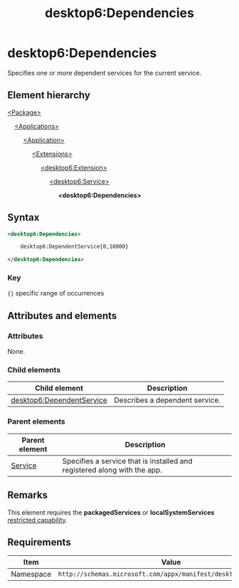 ﻿---
title: desktop6:Dependencies
description: Specifies one or more dependent services for the current service.
ms.date: 04/19/2019
ms.topic: reference
keywords: windows 10, uwp, schema, manifest, desktop, extension 
ms.custom: 19H1
---

# desktop6:Dependencies

Specifies one or more dependent services for the current service.

## Element hierarchy

[\<Package\>](element-package.md)

&nbsp;&nbsp;&nbsp;&nbsp;[\<Applications\>](element-applications.md)

&nbsp;&nbsp;&nbsp;&nbsp; &nbsp;&nbsp;&nbsp;&nbsp;[\<Application\>](element-application.md)

&nbsp;&nbsp;&nbsp;&nbsp; &nbsp;&nbsp;&nbsp;&nbsp; &nbsp;&nbsp;&nbsp;&nbsp;[\<Extensions\>](element-1-extensions.md)

&nbsp;&nbsp;&nbsp;&nbsp; &nbsp;&nbsp;&nbsp;&nbsp; &nbsp;&nbsp;&nbsp;&nbsp; &nbsp;&nbsp;&nbsp;&nbsp;[\<desktop6:Extension\>](element-desktop6-extension.md)

&nbsp;&nbsp;&nbsp;&nbsp; &nbsp;&nbsp;&nbsp;&nbsp; &nbsp;&nbsp;&nbsp;&nbsp; &nbsp;&nbsp;&nbsp;&nbsp; &nbsp;&nbsp;&nbsp;&nbsp;[\<desktop6:Service\>](element-desktop6-service.md)

&nbsp;&nbsp;&nbsp;&nbsp; &nbsp;&nbsp;&nbsp;&nbsp; &nbsp;&nbsp;&nbsp;&nbsp; &nbsp;&nbsp;&nbsp;&nbsp; &nbsp;&nbsp;&nbsp;&nbsp; &nbsp;&nbsp;&nbsp;&nbsp;**\<desktop6:Dependencies\>**

## Syntax

```xml
<desktop6:Dependencies>

    desktop6:DependentService{0,10000}

</desktop6:Dependencies>
```

### Key

`{}` specific range of occurrences

## Attributes and elements

### Attributes

None.

### Child elements

| Child element | Description |
|-|-|
| [desktop6:DependentService](element-desktop6-dependentservice.md) | Describes a dependent service. |

### Parent elements

| Parent element | Description |
|-|-|
| [Service](element-desktop6-service.md) | Specifies a service that is installed and registered along with the app. |  

## Remarks

This element requires the **packagedServices** or **localSystemServices** [restricted capability](/windows/uwp/packaging/app-capability-declarations#restricted-capabilities).

## Requirements

| Item  | Value  |
|--|--|
| Namespace | `http://schemas.microsoft.com/appx/manifest/desktop/windows10/6` |
